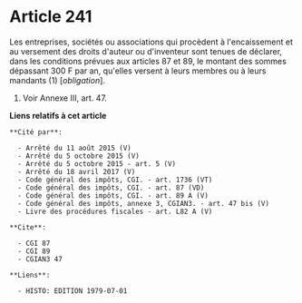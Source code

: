 # Article 241

Les entreprises, sociétés ou associations qui procèdent à l'encaissement et au versement des droits d'auteur ou d'inventeur
sont tenues de déclarer, dans les conditions prévues aux articles 87 et 89, le montant des sommes dépassant 300 F par an,
qu'elles versent à leurs membres ou à leurs mandants (1) [*obligation*].

1)  Voir Annexe III, art. 47.

**Liens relatifs à cet article**

	**Cité par**:

	  - Arrêté du 11 août 2015 (V)
	  - Arrêté du 5 octobre 2015 (V)
	  - Arrêté du 5 octobre 2015 - art. 5 (V)
	  - Arrêté du 18 avril 2017 (V)
	  - Code général des impôts, CGI. - art. 1736 (VT)
	  - Code général des impôts, CGI. - art. 87 (VD)
	  - Code général des impôts, CGI. - art. 89 A (V)
	  - Code général des impôts, annexe 3, CGIAN3. - art. 47 bis (V)
	  - Livre des procédures fiscales - art. L82 A (V)

	**Cite**:

	  - CGI 87
	  - CGI 89
	  - CGIAN3 47

	**Liens**:

	  - HISTO: EDITION 1979-07-01

